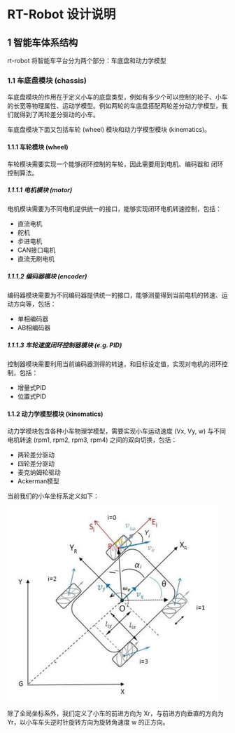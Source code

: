 # RT-Robot 设计说明

## 1 智能车体系结构

rt-robot 将智能车平台分为两个部分：车底盘和动力学模型

### 1.1 车底盘模块 (chassis)

车底盘模块的作用在于定义小车的底盘类型，例如有多少个可以控制的轮子、小车的长宽等物理属性、运动学模型。例如两轮的车底盘搭配两轮差分动力学模型，我们就得到了两轮差分驱动的小车。

车底盘模块下面又包括车轮 (wheel) 模块和动力学模型模块 (kinematics)。

#### 1.1.1 车轮模块 (wheel)

车轮模块需要实现一个能够闭环控制的车轮，因此需要用到电机、编码器和 闭环控制算法。

##### 1.1.1.1 电机模块 (motor)

电机模块需要为不同电机提供统一的接口，能够实现闭环电机转速控制，包括：

- 直流电机
- 舵机
- 步进电机
- CAN接口电机
- 直流无刷电机

##### 1.1.1.2 编码器模块 (encoder)

编码器模块需要为不同编码器提供统一的接口，能够测量得到当前电机的转速、运动方向等，包括：

- 单相编码器
- AB相编码器

##### 1.1.1.3 车轮速度闭环控制器模块 (e.g. PID)

控制器模块需要利用当前编码器测得的转速，和目标设定值，实现对电机的闭环控制，包括：

- 增量式PID
- 位置式PID

#### 1.1.2 动力学模型模块 (kinematics)

动力学模块包含各种小车物理学模型，需要实现小车运动速度 (Vx, Vy, w) 与不同电机转速 (rpm1, rpm2, rpm3, rpm4) 之间的双向切换，包括：

- 两轮差分驱动
- 四轮差分驱动
- 麦克纳姆轮驱动
- Ackerman模型

当前我们的小车坐标系定义如下：

![](./figures/coordinates.png)

除了全局坐标系外，我们定义了小车的前进方向为 Xr，与前进方向垂直的方向为 Yr，以小车车头逆时针旋转方向为旋转角速度 w 的正方向。
